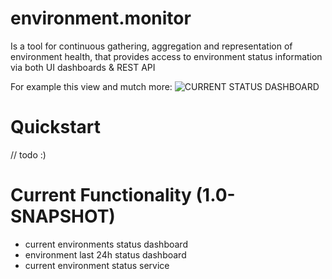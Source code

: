 # environment.monitor

Is a tool for continuous gathering, aggregation and representation of environment health, that provides access to environment status information via both UI dashboards & REST API

For example this view and mutch more:
![CURRENT STATUS DASHBOARD](https://raw.githubusercontent.com/wiki/YagelNasManit/environment.monitor/images/current_env_status_dashboard.png)


# Quickstart
// todo :)

# Current Functionality (1.0-SNAPSHOT)
- current environments status dashboard
- environment last 24h status dashboard
- current environment status service
